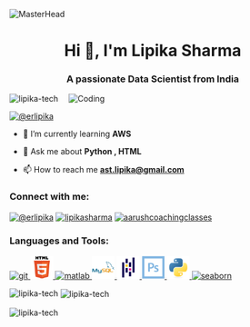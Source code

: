 ![MasterHead](https://animated-gif-creator.com/images/01/top-tools-to-improve-work-productivity-teksun_80.gif)
<h1 align="center">Hi 👋, I'm Lipika Sharma</h1>
<h3 align="center">A passionate Data Scientist from India</h3>
<img align="right" alt="Coding" width="400" src="https://c.tenor.com/2SjSamm8FJoAAAAd/diegodrawsart-women-and-girls-in-science.gif">

<p align="left"> <img src="https://komarev.com/ghpvc/?username=lipika-tech&label=Profile%20views&color=0e75b6&style=flat" alt="lipika-tech" /> </p>

<p align="left"> <a href="https://twitter.com/@erlipika" target="blank"><img src="https://img.shields.io/twitter/follow/@erlipika?logo=twitter&style=for-the-badge" alt="@erlipika" /></a> </p>

- 🌱 I’m currently learning **AWS**

- 💬 Ask me about **Python , HTML**

- 📫 How to reach me **ast.lipika@gmail.com**

<h3 align="left">Connect with me:</h3>
<p align="left">
<a href="https://twitter.com/@erlipika" target="blank"><img align="center" src="https://raw.githubusercontent.com/rahuldkjain/github-profile-readme-generator/master/src/images/icons/Social/twitter.svg" alt="@erlipika" height="30" width="40" /></a>
<a href="https://linkedin.com/in/lipikasharma" target="blank"><img align="center" src="https://raw.githubusercontent.com/rahuldkjain/github-profile-readme-generator/master/src/images/icons/Social/linked-in-alt.svg" alt="lipikasharma" height="30" width="40" /></a>
<a href="https://www.youtube.com/c/aarushcoachingclasses" target="blank"><img align="center" src="https://raw.githubusercontent.com/rahuldkjain/github-profile-readme-generator/master/src/images/icons/Social/youtube.svg" alt="aarushcoachingclasses" height="30" width="40" /></a>
</p>

<h3 align="left">Languages and Tools:</h3>
<p align="left"> <a href="https://git-scm.com/" target="_blank" rel="noreferrer"> <img src="https://www.vectorlogo.zone/logos/git-scm/git-scm-icon.svg" alt="git" width="40" height="40"/> </a> <a href="https://www.w3.org/html/" target="_blank" rel="noreferrer"> <img src="https://raw.githubusercontent.com/devicons/devicon/master/icons/html5/html5-original-wordmark.svg" alt="html5" width="40" height="40"/> </a> <a href="https://www.mathworks.com/" target="_blank" rel="noreferrer"> <img src="https://upload.wikimedia.org/wikipedia/commons/2/21/Matlab_Logo.png" alt="matlab" width="40" height="40"/> </a> <a href="https://www.mysql.com/" target="_blank" rel="noreferrer"> <img src="https://raw.githubusercontent.com/devicons/devicon/master/icons/mysql/mysql-original-wordmark.svg" alt="mysql" width="40" height="40"/> </a> <a href="https://pandas.pydata.org/" target="_blank" rel="noreferrer"> <img src="https://raw.githubusercontent.com/devicons/devicon/2ae2a900d2f041da66e950e4d48052658d850630/icons/pandas/pandas-original.svg" alt="pandas" width="40" height="40"/> </a> <a href="https://www.photoshop.com/en" target="_blank" rel="noreferrer"> <img src="https://raw.githubusercontent.com/devicons/devicon/master/icons/photoshop/photoshop-line.svg" alt="photoshop" width="40" height="40"/> </a> <a href="https://www.python.org" target="_blank" rel="noreferrer"> <img src="https://raw.githubusercontent.com/devicons/devicon/master/icons/python/python-original.svg" alt="python" width="40" height="40"/> </a> <a href="https://seaborn.pydata.org/" target="_blank" rel="noreferrer"> <img src="https://seaborn.pydata.org/_images/logo-mark-lightbg.svg" alt="seaborn" width="40" height="40"/> </a> </p>

<p><img align="left" src="https://github-readme-stats.vercel.app/api/top-langs?username=lipika-tech&show_icons=true&locale=en&layout=compact" alt="lipika-tech" /></p>

<p>&nbsp;<img align="center" src="https://github-readme-stats.vercel.app/api?username=lipika-tech&show_icons=true&locale=en" alt="lipika-tech" /></p>

<p><img align="center" src="https://github-readme-streak-stats.herokuapp.com/?user=lipika-tech&" alt="lipika-tech" /></p>
 
